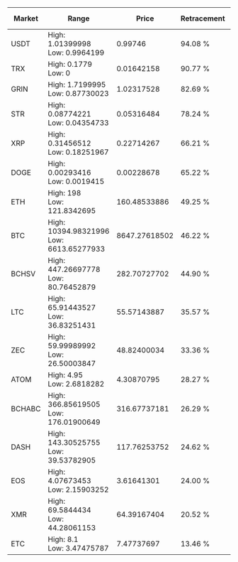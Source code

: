 | Market | Range | Price| Retracement | Doubles to 50% |
| --- | --- | --- | --- | --- |
| USDT | High: 1.01399998<br />Low: 0.9964199 | 0.99746 | 94.08 % | 1.01 |
| TRX | High: 0.1779<br />Low: 0 | 0.01642158 | 90.77 % | 5.42 |
| GRIN | High: 1.7199995<br />Low: 0.87730023 | 1.02317528 | 82.69 % | 1.27 |
| STR | High: 0.08774221<br />Low: 0.04354733 | 0.05316484 | 78.24 % | 1.23 |
| XRP | High: 0.31456512<br />Low: 0.18251967 | 0.22714267 | 66.21 % | 1.09 |
| DOGE | High: 0.00293416<br />Low: 0.0019415 | 0.00228678 | 65.22 % | 1.07 |
| ETH | High: 198<br />Low: 121.8342695 | 160.48533886 | 49.25 % | 0.00 |
| BTC | High: 10394.98321996<br />Low: 6613.65277933 | 8647.27618502 | 46.22 % | 0.00 |
| BCHSV | High: 447.26697778<br />Low: 80.76452879 | 282.70727702 | 44.90 % | 0.00 |
| LTC | High: 65.91443527<br />Low: 36.83251431 | 55.57143887 | 35.57 % | 0.00 |
| ZEC | High: 59.99989992<br />Low: 26.50003847 | 48.82400034 | 33.36 % | 0.00 |
| ATOM | High: 4.95<br />Low: 2.6818282 | 4.30870795 | 28.27 % | 0.00 |
| BCHABC | High: 366.85619505<br />Low: 176.01900649 | 316.67737181 | 26.29 % | 0.00 |
| DASH | High: 143.30525755<br />Low: 39.53782905 | 117.76253752 | 24.62 % | 0.00 |
| EOS | High: 4.07673453<br />Low: 2.15903252 | 3.61641301 | 24.00 % | 0.00 |
| XMR | High: 69.5844434<br />Low: 44.28061153 | 64.39167404 | 20.52 % | 0.00 |
| ETC | High: 8.1<br />Low: 3.47475787 | 7.47737697 | 13.46 % | 0.00 |
